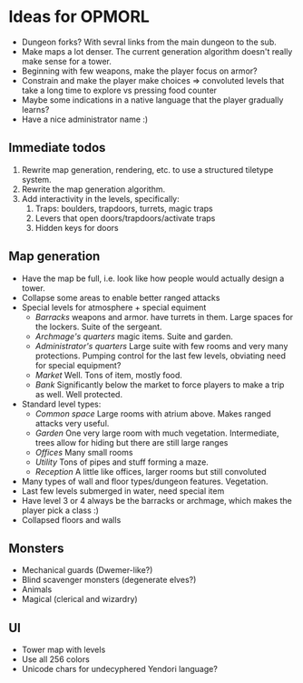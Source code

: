 # Ideas for OPMORL

  * Dungeon forks? With sevral links from the main dungeon to the sub.
  * Make maps a lot denser. The current generation algorithm doesn't
    really make sense for a tower.
  * Beginning with few weapons, make the player focus on armor?
  * Constrain and make the player make choices => convoluted levels
    that take a long time to explore vs pressing food counter
  * Maybe some indications in a native language that the player
    gradually learns?
  * Have a nice administrator name :)


## Immediate todos

  1. Rewrite map generation, rendering, etc. to use a structured
    tiletype system.
  2. Rewrite the map generation algorithm.
  3. Add interactivity in the levels, specifically:
     1. Traps: boulders, trapdoors, turrets, magic traps
     1. Levers that open doors/trapdoors/activate traps
     2. Hidden keys for doors


## Map generation

  * Have the map be full, i.e. look like how people would actually
    design a tower.
  * Collapse some areas to enable better ranged attacks
  * Special levels for atmosphere + special equiment
      * *Barracks* weapons and armor. have turrets in them. Large
      spaces for the lockers. Suite of the sergeant.
      * *Archmage's quarters* magic items. Suite and garden.
      * *Administrator's quarters* Large suite with few rooms and very
      many protections. Pumping control for the last few levels,
      obviating need for special equipment?
      * *Market* Well. Tons of item, mostly food.
      * *Bank* Significantly below the market to force players to
      make a trip as well. Well protected.
  * Standard level types:
      * *Common space* Large rooms with atrium above. Makes ranged
      attacks very useful.
      * *Garden* One very large room with much vegetation. Intermediate,
      trees allow for hiding but there are still large ranges
      * *Offices* Many small rooms
      * *Utility* Tons of pipes and stuff forming a maze.
      * *Reception* A little like offices, larger rooms but still
      convoluted
  * Many types of wall and floor types/dungeon features. Vegetation.
  * Last few levels submerged in water, need special item
  * Have level 3 or 4 always be the barracks or archmage, which makes
    the player pick a class :)
  * Collapsed floors and walls
  
## Monsters
  
  * Mechanical guards (Dwemer-like?)
  * Blind scavenger monsters (degenerate elves?)
  * Animals
  * Magical (clerical and wizardry)
  
## UI

  * Tower map with levels
  * Use all 256 colors
  * Unicode chars for undecyphered Yendori language?
  